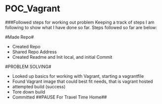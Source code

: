 # POC_Vagrant

###Followed steps for working out problem
Keeping a track of steps I am following to show what I have done so far.
Steps followed so far are below:

#Made Repo#
- Created Repo
- Shared Repo Address
- Created Readme and Init local, and initial Commit

#PROBLEM SOLVING#
- Looked up basics for working with Vagrant, starting a vagrantfile
- Found Vagrant image that could best fit needs, that is vagrant hosted
- attempted build (success)
- Tore down build
- Committed
##PAUSE For Travel Time Home##
